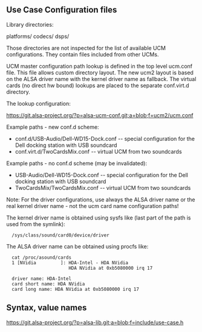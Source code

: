 Use Case Configuration files
----------------------------

Library directories:

  platforms/
  codecs/
  dsps/

Those directories are not inspected for the list of available UCM
configurations. They contain files included from other UCMs.

UCM master configuration path lookup is defined in the top level
ucm.conf file. This file allows custom directory layout. The new
ucm2 layout is based on the ALSA driver name with the kernel driver
name as fallback. The virtual cards (no direct hw bound) lookups are
placed to the separate conf.virt.d directory.

The lookup configuration:

  https://git.alsa-project.org/?p=alsa-ucm-conf.git;a=blob;f=ucm2/ucm.conf

Example paths - new conf.d scheme:

- conf.d/USB-Audio/Dell-WD15-Dock.conf
-- special configuration for the Dell docking station with USB soundcard
- conf.virt.d/TwoCardsMix.conf
-- virtual UCM from two soundcards

Example paths - no conf.d scheme (may be invalidated):

- USB-Audio/Dell-WD15-Dock.conf
-- special configuration for the Dell docking station with USB soundcard
- TwoCardsMix/TwoCardsMix.conf
-- virtual UCM from two soundcards

Note: For the driver configurations, use always the ALSA driver name or
the real kernel driver name - not the ucm card name configuration paths!

The kernel driver name is obtained using sysfs like (last
part of the path is used from the symlink):

````
  /sys/class/sound/card0/device/driver
````

The ALSA driver name can be obtained using procfs like:

````
  cat /proc/asound/cards
  1 [NVidia         ]: HDA-Intel - HDA NVidia
                       HDA NVidia at 0xb5080000 irq 17

  driver name: HDA-Intel
  card short name: HDA NVidia
  card long name: HDA NVidia at 0xb5080000 irq 17
````

Syntax, value names
-------------------

https://git.alsa-project.org/?p=alsa-lib.git;a=blob;f=include/use-case.h
